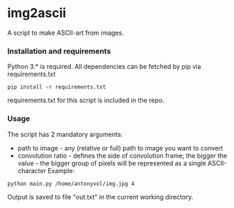 # img2ascii
A script to make ASCII-art from images.
### Installation and requirements
Python 3.* is required. All dependencies can be fetched by pip via requirements.txt
```
pip install -r requirements.txt
```
requirements.txt for this script is included in the repo.
### Usage
The script has 2 mandatory arguments:
* path to image - any (relative or full) path to image you want to convert
* convolution ratio - defines the side of convolution frame; the bigger the value - the bigger group of pixels will be represented as a single ASCII-character
Example:
```
python main.py /home/antonyvol/img.jpg 4
```
Output is saved to file "out.txt" in the current working directory.

